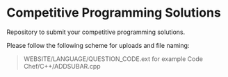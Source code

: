 # Competitive Programming Solutions
Repository to submit your competitive programming solutions.

Please follow the following scheme for uploads and file naming:
  > WEBSITE/LANGUAGE/QUESTION_CODE.ext for example Code Chef/C++/ADDSUBAR.cpp
